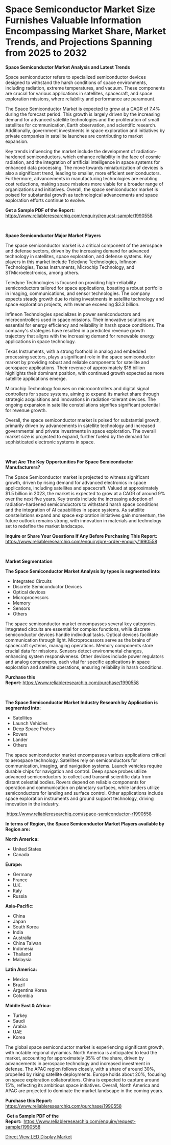 <p><h1>Space Semiconductor Market Size Furnishes Valuable Information Encompassing Market Share, Market Trends, and Projections Spanning from 2025 to 2032</h1></p><p><strong>Space Semiconductor Market Analysis and Latest Trends</strong></p>
<p><p>Space semiconductor refers to specialized semiconductor devices designed to withstand the harsh conditions of space environments, including radiation, extreme temperatures, and vacuum. These components are crucial for various applications in satellites, spacecraft, and space exploration missions, where reliability and performance are paramount.</p><p>The Space Semiconductor Market is expected to grow at a CAGR of 7.4% during the forecast period. This growth is largely driven by the increasing demand for advanced satellite technologies and the proliferation of small satellites for communication, Earth observation, and scientific research. Additionally, government investments in space exploration and initiatives by private companies in satellite launches are contributing to market expansion.</p><p>Key trends influencing the market include the development of radiation-hardened semiconductors, which enhance reliability in the face of cosmic radiation, and the integration of artificial intelligence in space systems for enhanced data processing. The move towards miniaturization of devices is also a significant trend, leading to smaller, more efficient semiconductors. Furthermore, advancements in manufacturing technologies are enabling cost reductions, making space missions more viable for a broader range of organizations and initiatives. Overall, the space semiconductor market is poised for substantial growth as technological advancements and space exploration efforts continue to evolve.</p></p>
<p><strong>Get a Sample PDF of the Report:&nbsp;</strong> <a href="https://www.reliableresearchiq.com/enquiry/request-sample/1990558?utm_campaign=2243&utm_medium=2&utm_source=Github&utm_content=ia&utm_term=11022025&utm_id=space-semiconductor">https://www.reliableresearchiq.com/enquiry/request-sample/1990558</a></p>
<p>&nbsp;</p>
<p><strong>Space Semiconductor Major Market Players</strong></p>
<p><p>The space semiconductor market is a critical component of the aerospace and defense sectors, driven by the increasing demand for advanced technology in satellites, space exploration, and defense systems. Key players in this market include Teledyne Technologies, Infineon Technologies, Texas Instruments, Microchip Technology, and STMicroelectronics, among others.</p><p>Teledyne Technologies is focused on providing high-reliability semiconductors tailored for space applications, boasting a robust portfolio in imaging, communications, and sensor technologies. The company expects steady growth due to rising investments in satellite technology and space exploration projects, with revenue exceeding $3.3 billion.</p><p>Infineon Technologies specializes in power semiconductors and microcontrollers used in space missions. Their innovative solutions are essential for energy efficiency and reliability in harsh space conditions. The company's strategies have resulted in a predicted revenue growth trajectory that aligns with the increasing demand for renewable energy applications in space technology.</p><p>Texas Instruments, with a strong foothold in analog and embedded processing sectors, plays a significant role in the space semiconductor market by providing robust and reliable components for satellite and aerospace applications. Their revenue of approximately $18 billion highlights their dominant position, with continued growth expected as more satellite applications emerge.</p><p>Microchip Technology focuses on microcontrollers and digital signal controllers for space systems, aiming to expand its market share through strategic acquisitions and innovations in radiation-tolerant devices. The ongoing expansion in satellite constellations signifies significant potential for revenue growth.</p><p>Overall, the space semiconductor market is poised for substantial growth, primarily driven by advancements in satellite technology and increased governmental and private investments in space exploration. The overall market size is projected to expand, further fueled by the demand for sophisticated electronic systems in space.</p></p>
<p>&nbsp;</p>
<p><strong>What Are The Key Opportunities For Space Semiconductor Manufacturers?</strong></p>
<p><p>The Space Semiconductor market is projected to witness significant growth, driven by rising demand for advanced electronics in space applications, including satellites and spacecraft. Valued at approximately $1.5 billion in 2023, the market is expected to grow at a CAGR of around 9% over the next five years. Key trends include the increasing adoption of radiation-hardened semiconductors to withstand harsh space conditions and the integration of AI capabilities in space systems. As satellite constellations expand and space exploration initiatives gain momentum, the future outlook remains strong, with innovation in materials and technology set to redefine the market landscape.</p></p>
<p><strong>Inquire or Share Your Questions If Any Before Purchasing This Report:</strong> <a href="https://www.reliableresearchiq.com/enquiry/pre-order-enquiry/1990558?utm_campaign=2243&utm_medium=2&utm_source=Github&utm_content=ia&utm_term=11022025&utm_id=space-semiconductor">https://www.reliableresearchiq.com/enquiry/pre-order-enquiry/1990558</a></p>
<p>&nbsp;</p>
<p><strong>Market Segmentation</strong></p>
<p><strong>The Space Semiconductor Market Analysis by types is segmented into:</strong></p>
<p><ul><li>Integrated Circuits</li><li>Discrete Semiconductor Devices</li><li>Optical devices</li><li>Microprocessors</li><li>Memory</li><li>Sensors</li><li>Others</li></ul></p>
<p><p>The space semiconductor market encompasses several key categories. Integrated circuits are essential for complex functions, while discrete semiconductor devices handle individual tasks. Optical devices facilitate communication through light. Microprocessors serve as the brains of spacecraft systems, managing operations. Memory components store crucial data for missions. Sensors detect environmental changes, enhancing system responsiveness. Other devices include power regulators and analog components, each vital for specific applications in space exploration and satellite operations, ensuring reliability in harsh conditions.</p></p>
<p><strong>Purchase this Report:&nbsp;</strong><a href="https://www.reliableresearchiq.com/purchase/1990558?utm_campaign=2243&utm_medium=2&utm_source=Github&utm_content=ia&utm_term=11022025&utm_id=space-semiconductor">https://www.reliableresearchiq.com/purchase/1990558</a></p>
<p>&nbsp;</p>
<p><strong>The Space Semiconductor Market Industry Research by Application is segmented into:</strong></p>
<p><ul><li>Satellites</li><li>Launch Vehicles</li><li>Deep Space Probes</li><li>Rovers</li><li>Lander</li><li>Others</li></ul></p>
<p><p>The space semiconductor market encompasses various applications critical to aerospace technology. Satellites rely on semiconductors for communication, imaging, and navigation systems. Launch vehicles require durable chips for navigation and control. Deep space probes utilize advanced semiconductors to collect and transmit scientific data from distant celestial bodies. Rovers depend on reliable components for operation and communication on planetary surfaces, while landers utilize semiconductors for landing and surface control. Other applications include space exploration instruments and ground support technology, driving innovation in the industry.</p></p>
<p><a href="https://www.reliableresearchiq.com/space-semiconductor-r1990558?utm_campaign=2243&utm_medium=2&utm_source=Github&utm_content=ia&utm_term=11022025&utm_id=space-semiconductor">&nbsp;https://www.reliableresearchiq.com/space-semiconductor-r1990558</a></p>
<p><strong>In terms of Region, the Space Semiconductor Market Players available by Region are:</strong></p>
<p>
    <p> <strong> North America: </strong>
        <ul>
            <li>United States</li>
            <li>Canada</li>
        </ul>
        </p> 
    <p> <strong> Europe: </strong>
        <ul>
            <li>Germany</li>
            <li>France</li>
            <li>U.K.</li>
            <li>Italy</li>
            <li>Russia</li>
        </ul>
        </p> 
    <p> <strong> Asia-Pacific: </strong>
        <ul>
            <li>China</li>
            <li>Japan</li>
            <li>South Korea</li>
            <li>India</li>
            <li>Australia</li>
            <li>China Taiwan</li>
            <li>Indonesia</li>
            <li>Thailand</li>
            <li>Malaysia</li>
        </ul>
        </p> 
    <p> <strong> Latin America: </strong>
        <ul>
            <li>Mexico</li>
            <li>Brazil</li>
            <li>Argentina Korea</li>
            <li>Colombia</li>
        </ul>
        </p> 
    <p> <strong> Middle East & Africa: </strong>
        <ul>
            <li>Turkey</li>
            <li>Saudi</li>
            <li>Arabia</li>
            <li>UAE</li>
            <li>Korea</li>
        </ul>
    </p>
    </p>
<p><p>The global space semiconductor market is experiencing significant growth, with notable regional dynamics. North America is anticipated to lead the market, accounting for approximately 35% of the share, driven by advancements in aerospace technology and increased investment in defense. The APAC region follows closely, with a share of around 30%, propelled by rising satellite deployments. Europe holds about 20%, focusing on space exploration collaborations. China is expected to capture around 15%, reflecting its ambitious space initiatives. Overall, North America and APAC are projected to dominate the market landscape in the coming years.</p></p>
<p><strong>Purchase this Report: </strong><a href="https://www.reliableresearchiq.com/purchase/1990558?utm_campaign=2243&utm_medium=2&utm_source=Github&utm_content=ia&utm_term=11022025&utm_id=space-semiconductor">https://www.reliableresearchiq.com/purchase/1990558</a></p>
<p>&nbsp;<strong>Get a Sample PDF of the Report:&nbsp;&nbsp;</strong><a href="https://www.reliableresearchiq.com/enquiry/request-sample/1990558?utm_campaign=2243&utm_medium=2&utm_source=Github&utm_content=ia&utm_term=11022025&utm_id=space-semiconductor">https://www.reliableresearchiq.com/enquiry/request-sample/1990558</a></p>
<p><strong></strong></p>
<p><p><a href="https://github.com/norbeludie83/Market-Research-Report-List-1/blob/main/direct-view-led-display-market.md?utm_campaign=2243&utm_medium=2&utm_source=Github&utm_content=ia&utm_term=11022025&utm_id=space-semiconductor">Direct View LED Display Market</a></p></p>